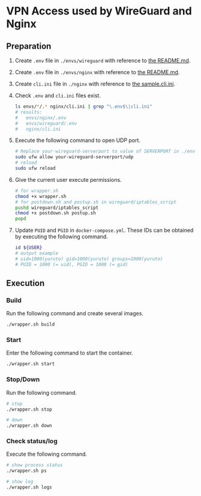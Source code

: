 # VPN Access used by WireGuard and Nginx
## Preparation
1. Create `.env` file in `./envs/wireguard` with reference to [the README.md](./envs/wireguard/README.md).
1. Create `.env` file in `./envs/nginx` with reference to [the README.md](./envs/nginx/README.md).
1. Create `cli.ini` file in `./nginx` with reference to [the sample.cli.ini](./nginx/sample.cli.ini).
1. Check `.env` and `cli.ini` files exist.

    ```sh
    ls envs/*/.* nginx/cli.ini | grep "\.env$\|cli.ini"
    # results:
    #   envs/nginx/.env
    #   envs/wireguard/.env
    #   nginx/cli.ini
    ```

1. Execute the following command to open UDP port.

    ```sh
    # Replace your-wireguard-serverport to value of SERVERPORT in ./envs/wireguard/.env
    sudo ufw allow your-wireguard-serverport/udp
    # reload
    sudo ufw reload
    ```

1. Give the current user execute permissions.

    ```sh
    # for wrapper.sh
    chmod +x wrapper.sh
    # for postdown.sh and postup.sh in wireguard/iptables_script
    pushd wireguard/iptables_script
    chmod +x postdown.sh postup.sh
    popd
    ```

1. Update `PUID` and `PGID` in `docker-compose.yml`. These IDs can be obtained by executing the following command.

    ```sh
    id ${USER}
    # output example
    # uid=1000(yuruto) gid=1000(yuruto) groups=1000(yuruto)
    # PUID = 1000 (= uid), PGID = 1000 (= gid)
    ```

## Execution
### Build
Run the following command and create several images.

```sh
./wrapper.sh build
```

### Start
Enter the following command to start the container.

```sh
./wrapper.sh start
```

### Stop/Down
Run the following command.

```sh
# stop
./wrapper.sh stop

# down
./wrapper.sh down
```

### Check status/log
Execute the following command.

```sh
# show process status
./wrapper.sh ps

# show log
./wrapper.sh logs
```
